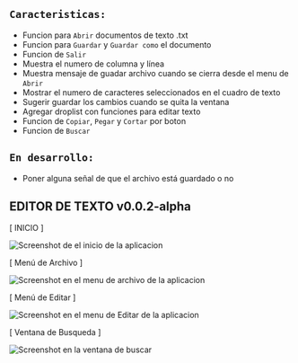 ## **`Caracteristicas:`**

- Funcion para `Abrir` documentos de texto .txt
- Funcion para `Guardar` y `Guardar como` el documento
- Funcion de `Salir` 
- Muestra el numero de columna y línea 
- Muestra mensaje de guadar archivo cuando se cierra desde el menu de `Abrir`
- Mostrar el numero de caracteres seleccionados en el cuadro de texto
- Sugerir guardar los cambios cuando se quita la ventana
- Agregar droplist con funciones para editar texto
- Funcion de `Copiar`, `Pegar` y `Cortar` por boton
- Funcion de `Buscar`

## **`En desarrollo:`**
- Poner alguna señal de que el archivo está guardado o no

## EDITOR DE TEXTO v0.0.2-alpha

[ INICIO ] 

![Screenshot de el inicio de la aplicacion](https://github.com/antonydany/editorTextoC/assets/78096173/bc789925-9c9f-412f-af80-72d8c526c493)


[ Menú de Archivo ]

![Screenshot en el menu de archivo de la aplicacion](https://i.ibb.co/QnVs6h6/image.png)


[ Menú de Editar ]

![Screenshot en el menu de Editar de la aplicacion](https://github.com/antonydany/editorTextoC/assets/78096173/35f37e9f-0d42-4c41-a70b-cf3d46994289)


[ Ventana de Busqueda ]

![Screenshot en la ventana de buscar](https://github.com/antonydany/editorTextoC/assets/78096173/343ea8d8-a002-4ed2-89de-7c6abaac6c21)

